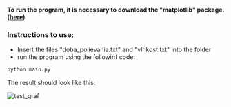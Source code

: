 #### To run the program, it is necessary to download the "matplotlib" package. ([here](https://matplotlib.org/stable/install/index.html))

### Instructions to use:
- Insert the files "doba_polievania.txt" and "vlhkost.txt" into the folder
- run the program using the followinf code:
```python
python main.py
```

The result should look like this:

![test_graf](https://github.com/user-attachments/assets/e9665d13-87e9-4bf5-8e4d-a7831ee50edb)
